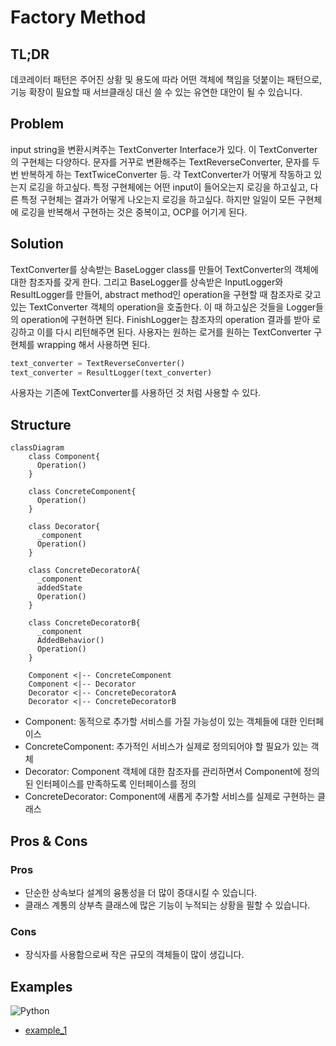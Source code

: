 # Factory Method

## TL;DR
데코레이터 패턴은 주어진 상황 및 용도에 따라 어떤 객체에 책임을 덧붙이는 패턴으로, 기능 확장이 필요할 때 서브클래싱 대신 쓸 수 있는 유연한 대안이 될 수 있습니다.

## Problem
input string을 변환시켜주는 TextConverter Interface가 있다. 이 TextConverter의 구현체는 다양하다. 문자를 거꾸로 변환해주는 TextReverseConverter,
문자를 두 번 반복하게 하는 TextTwiceConverter 등. 각 TextConverter가 어떻게 작동하고 있는지 로깅을 하고싶다. 특정 구현체에는 어떤 input이 들어오는지 로깅을 하고싶고,
다른 특정 구현체는 결과가 어떻게 나오는지 로깅을 하고싶다. 하지만 일일이 모든 구현체에 로깅을 반복해서 구현하는 것은 중복이고, OCP를 어기게 된다. 

## Solution  
TextConverter를 상속받는 BaseLogger class를 만들어 TextConverter의 객체에 대한 참조자를 갖게 한다. 
그리고 BaseLogger를 상속받은 InputLogger와 ResultLogger를 만들어, abstract method인 operation을 구현할 때 참조자로 갖고 있는 TextConverter 객체의 operation을 호출한다.
이 때 하고싶은 것들을 Logger들의 operation에 구현하면 된다. FinishLogger는 참조자의 operation 결과를 받아 로깅하고 이를 다시 리턴해주면 된다.
사용자는 원하는 로거를 원하는 TextConverter 구현체를 wrapping 해서 사용하면 된다.  
```python
text_converter = TextReverseConverter()
text_converter = ResultLogger(text_converter)
```
사용자는 기존에 TextConverter를 사용하던 것 처럼 사용할 수 있다.

## Structure
```mermaid
classDiagram
    class Component{
      Operation()
    }

    class ConcreteComponent{
      Operation()
    }

    class Decorator{
      _component
      Operation()
    }

    class ConcreteDecoratorA{
      _component
      addedState
      Operation()
    }

    class ConcreteDecoratorB{
      _component
      AddedBehavior()
      Operation()
    }

    Component <|-- ConcreteComponent
    Component <|-- Decorator
    Decorator <|-- ConcreteDecoratorA
    Decorator <|-- ConcreteDecoratorB
```

- Component: 동적으로 추가할 서비스를 가질 가능성이 있는 객체들에 대한 인터페이스
- ConcreteComponent: 추가적인 서비스가 실제로 정의되어야 할 필요가 있는 객체
- Decorator: Component 객체에 대한 참조자를 관리하면서 Component에 정의된 인터페이스를 만족하도록 인터페이스를 정의
- ConcreteDecorator: Component에 새롭게 추가할 서비스를 실제로 구현하는 클래스

## Pros & Cons
###  Pros
- 단순한 상속보다 설계의 융통성을 더 많이 증대시킬 수 있습니다.
- 클래스 계통의 상부측 클래스에 많은 기능이 누적되는 상황을 필할 수 있습니다.

### Cons
- 장식자를 사용함으로써 작은 규모의 객체들이 많이 생깁니다.

## Examples
![Python](https://img.shields.io/badge/python-3670A0?style=for-the-badge&logo=python&logoColor=ffdd54)
* [example_1](/patterns/Decorator/decorator_example_1.py)
